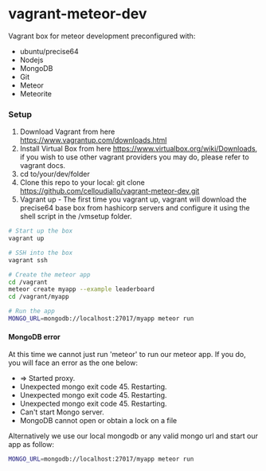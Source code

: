 # vagrant-meteor-dev
Vagrant box for meteor development preconfigured with:
- ubuntu/precise64
- Nodejs
- MongoDB
- Git
- Meteor
- Meteorite

<h3>Setup</h3>

1. Download Vagrant from here https://www.vagrantup.com/downloads.html
2. Install Virtual Box from here https://www.virtualbox.org/wiki/Downloads, if you wish to use other vagrant providers you may do, please refer to vagrant docs.
3. cd to/your/dev/folder
4. Clone this repo to your local: git clone https://github.com/celloudiallo/vagrant-meteor-dev.git
5. Vagrant up - The first time you vagrant up, vagrant will download the precise64 base box from hashicorp servers and configure it using the shell script in the /vmsetup folder.

```bash
# Start up the box
vagrant up

# SSH into the box
vagrant ssh

# Create the meteor app
cd /vagrant
meteor create myapp --example leaderboard
cd /vagrant/myapp

# Run the app
MONGO_URL=mongodb://localhost:27017/myapp meteor run
```

<h4>MongoDB error</h4>

At this time we cannot just run 'meteor' to run our meteor app. If you do, you will face an error as the one below:
* => Started proxy.
* Unexpected mongo exit code 45. Restarting.
* Unexpected mongo exit code 45. Restarting.
* Unexpected mongo exit code 45. Restarting.
* Can't start Mongo server.
* MongoDB cannot open or obtain a lock on a file

Alternatively we use our local mongodb or any valid mongo url and start our app as follow:

```bash
MONGO_URL=mongodb://localhost:27017/myapp meteor run
```
